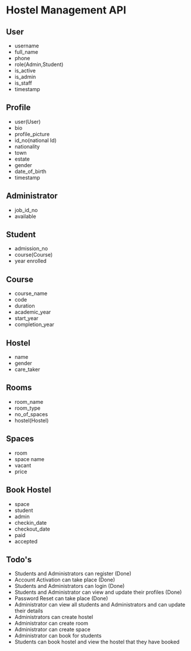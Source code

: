 # Hostel Management API

## User

- username
- full_name
- phone
- role(Admin,Student)
- is_active
- is_admin
- is_staff
- timestamp

## Profile

- user(User)
- bio
- profile_picture
- id_no(national Id)
- nationality
- town
- estate
- gender
- date_of_birth
- timestamp

## Administrator

- job_id_no
- available

## Student

- admission_no
- course(Course)
- year enrolled

## Course

- course_name
- code
- duration
- academic_year
- start_year
- completion_year

## Hostel

- name
- gender
- care_taker

## Rooms

- room_name
- room_type
- no_of_spaces
- hostel(Hostel)

## Spaces

- room
- space name
- vacant
- price

## Book Hostel

- space
- student
- admin
- checkin_date
- checkout_date
- paid
- accepted

## Todo's

- Students and Administrators can register (Done)
- Account Activation can take place (Done)
- Students and Administrators can login (Done)
- Students and Administrator can view and update their profiles (Done)
- Password Reset can take place (Done)
- Administrator can view all students and Administrators and can update their details
- Administrators can create hostel
- Administrator can create room
- Administrator can create space
- Administrator can book for students
- Students can book hostel and view the hostel that they have booked
